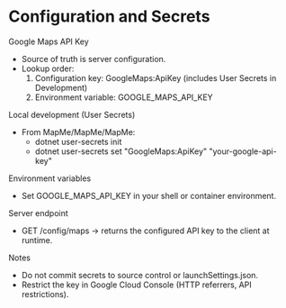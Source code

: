 # Configuration and Secrets

Google Maps API Key
- Source of truth is server configuration.
- Lookup order:
  1) Configuration key: GoogleMaps:ApiKey (includes User Secrets in Development)
  2) Environment variable: GOOGLE_MAPS_API_KEY

Local development (User Secrets)
- From MapMe/MapMe/MapMe:
  - dotnet user-secrets init
  - dotnet user-secrets set "GoogleMaps:ApiKey" "your-google-api-key"

Environment variables
- Set GOOGLE_MAPS_API_KEY in your shell or container environment.

Server endpoint
- GET /config/maps → returns the configured API key to the client at runtime.

Notes
- Do not commit secrets to source control or launchSettings.json.
- Restrict the key in Google Cloud Console (HTTP referrers, API restrictions).
